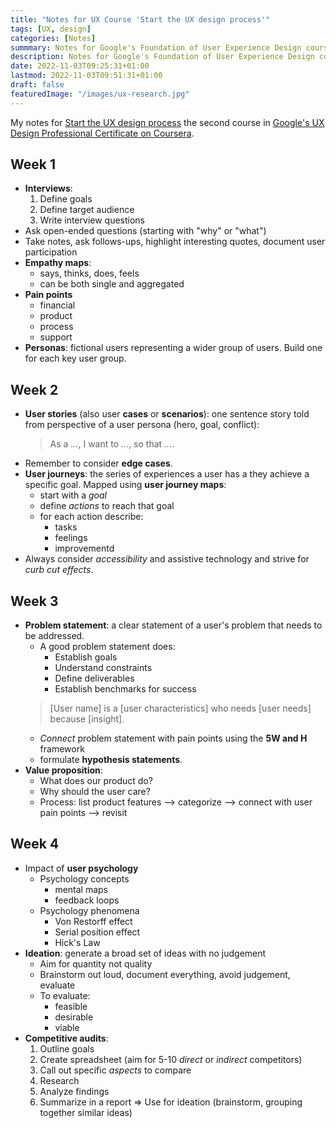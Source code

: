 ```yaml
---
title: "Notes for UX Course 'Start the UX design process'"
tags: [UX, design]
categories: [Notes]
summmary: Notes for Google's Foundation of User Experience Design course 2
description: Notes for Google's Foundation of User Experience Design course 2
date: 2022-11-03T09:25:31+01:00
lastmod: 2022-11-03T09:51:31+01:00
draft: false 
featuredImage: "/images/ux-research.jpg"
---
```

<!--more-->
My notes for [Start the UX design process](https://www.coursera.org/learn/start-ux-design-process/home/week/1) the second course in [Google's UX Design Professional Certificate on Coursera](https://www.coursera.org/professional-certificates/google-ux-design?).

## Week 1

- **Interviews**:
  1. Define goals
  2. Define target audience
  3. Write interview questions
- Ask open-ended questions (starting with "why" or "what")
- Take notes, ask follows-ups, highlight interesting quotes, document user participation
- **Empathy maps**:
  - says, thinks, does, feels
  - can be both single and aggregated
- **Pain points**
  - financial
  - product
  - process
  - support
- **Personas**: fictional users representing a wider group of users. Build one for each key user group.

## Week 2

- **User stories** (also user **cases** or **scenarios**): one sentence story told from perspective of a user persona (hero, goal, conflict):
  > As a *...*, I want to *...*, so that *...*.
- Remember to consider **edge cases**.
- **User journeys**: the series of experiences a user has a they achieve a specific goal. Mapped using **user journey maps**:
  - start with a *goal*
  - define *actions* to reach that goal
  - for each action describe:
    - tasks
    - feelings
    - improvementd
- Always consider *accessibility* and assistive technology and strive for *curb cut effects*.

## Week 3

- **Problem statement**: a clear statement of a user's problem that needs to be addressed.
  - A good problem statement does:
    - Establish goals
    - Understand constraints
    - Define deliverables
    - Establish benchmarks for success
  > [User name] is a [user characteristics] who needs [user needs] because [insight].
  - *Connect* problem statement with pain points using the **5W and H** framework
  - formulate **hypothesis statements**.
- **Value proposition**:
  - What does our product do?
  - Why should the user care?
  - Process: list product features --> categorize --> connect with user pain points --> revisit
  
## Week 4

- Impact of **user psychology**
  - Psychology concepts
    - mental maps
    - feedback loops
  - Psychology phenomena
    - Von Restorff effect
    - Serial position effect
    - Hick's Law
- **Ideation**: generate a broad set of ideas with no judgement
  - Aim for quantity not quality
  - Brainstorm out loud, document everything, avoid judgement, evaluate
  - To evaluate:
    - feasible
    - desirable
    - viable
- **Competitive audits**:
  1. Outline goals
  2. Create spreadsheet (aim for 5-10 *direct* or *indirect* competitors)
  3. Call out specific *aspects* to compare
  4. Research
  5. Analyze findings
  6. Summarize in a report
  => Use for ideation (brainstorm, grouping together similar ideas)

